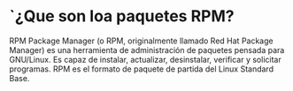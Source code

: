 # `¿Que son loa paquetes RPM?

RPM Package Manager (o RPM, originalmente llamado Red Hat Package Manager) es una herramienta de administración de paquetes pensada para GNU/Linux. Es capaz de instalar, actualizar, desinstalar, verificar y solicitar programas. RPM es el formato de paquete de partida del Linux Standard Base.

